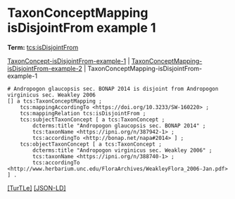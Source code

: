 # TaxonConceptMapping isDisjointFrom example 1


**Term:** [tcs:isDisjointFrom](/terms/#tcs_isdisjointfrom)

[TaxonConcept-isDisjointFrom-example-1](./TaxonConcept-isDisjointFrom-example-1.html) | [TaxonConceptMapping-isDisjointFrom-example-2](./TaxonConceptMapping-isDisjointFrom-example-2.html) | TaxonConceptMapping-isDisjointFrom-example-1
```turtle
# Andropogon glaucopsis sec. BONAP 2014 is disjoint from Andropogon virginicus sec. Weakley 2006
[] a tcs:TaxonConceptMapping ;
    tcs:mappingAccordingTo <https://doi.org/10.3233/SW-160220> ;
    tcs:mappingRelation tcs:isDisjointFrom ;
    tcs:subjectTaxonConcept [ a tcs:TaxonConcept ;
        dcterms:title "Andropogon glaucopsis sec. BONAP 2014" ;
        tcs:taxonName <https://ipni.org/n/387942-1> ;
        tcs:accordingTo <http://bonap.net/napa#2014> ] ;
    tcs:objectTaxonConcept [ a tcs:TaxonConcept ;
        dcterms:title "Andropogon virginicus sec. Weakley 2006" ;
        tcs:taxonName <https://ipni.org/n/388740-1> ;
        tcs:accordingTo <http://www.herbarium.unc.edu/FloraArchives/WeakleyFlora_2006-Jan.pdf> ] .
```

[&#91;TurTLe&#93;](https://github.com/tdwg/tcs2/blob/master/examples/TaxonConceptMapping-isDisjointFrom-example-1.ttl)&nbsp;[&#91;JSON-LD&#93;](https://github.com/tdwg/tcs2/blob/master/examples/TaxonConceptMapping-isDisjointFrom-example-1.jsonld)

